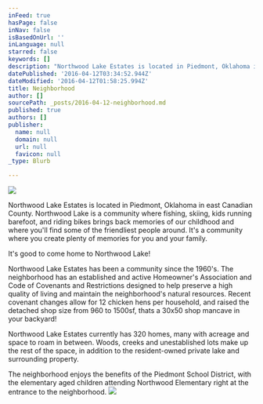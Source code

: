 ```yaml
---
inFeed: true
hasPage: false
inNav: false
isBasedOnUrl: ''
inLanguage: null
starred: false
keywords: []
description: "Northwood Lake Estates is located in Piedmont, Oklahoma in east Canadian County.\_Northwood Lake is a community where fishing, skiing, kids running barefoot, and riding bikes brings back memories of our childhood and where you’ll find some of the friendliest people around. It’s a community where you create plenty of memories for you and your family.\_"
datePublished: '2016-04-12T03:34:52.944Z'
dateModified: '2016-04-12T01:58:25.994Z'
title: Neighborhood
author: []
sourcePath: _posts/2016-04-12-neighborhood.md
published: true
authors: []
publisher:
  name: null
  domain: null
  url: null
  favicon: null
_type: Blurb

---
```

![](https://the-grid-user-content.s3-us-west-2.amazonaws.com/16264220-c1ae-438c-8092-01f6d4e73eef.jpg)

Northwood Lake Estates is located in Piedmont, Oklahoma in east Canadian County. Northwood Lake is a community where fishing, skiing, kids running barefoot, and riding bikes brings back memories of our childhood and where you'll find some of the friendliest people around. It's a community where you create plenty of memories for you and your family. 

It's good to come home to Northwood Lake! 

Northwood Lake Estates has been a community since the 1960's. The neighborhood has an established and active Homeowner's Association and Code of Covenants and Restrictions designed to help preserve a high quality of living and maintain the neighborhood's natural resources. Recent covenant changes allow for 12 chicken hens per household, and raised the detached shop size from 960 to 1500sf, thats a 30x50 shop mancave in your backyard! 

Northwood Lake Estates currently has 320 homes, many with acreage and space to roam in between.  Woods, creeks and unestablished lots make up the rest of the space, in addition to the resident-owned private lake and surrounding property. 

The neighborhood enjoys the benefits of the Piedmont School District, with the elementary aged children attending Northwood Elementary right at the entrance to the neighborhood.
![](https://the-grid-user-content.s3-us-west-2.amazonaws.com/f115d264-7ec1-47a0-91ac-48dcc52778b0.png)